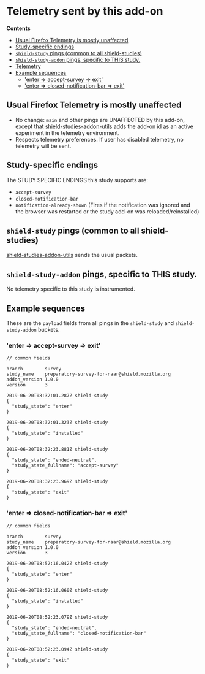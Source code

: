 # Telemetry sent by this add-on

<!-- START doctoc generated TOC please keep comment here to allow auto update -->

<!-- DON'T EDIT THIS SECTION, INSTEAD RE-RUN doctoc TO UPDATE -->

**Contents**

* [Usual Firefox Telemetry is mostly unaffected](#usual-firefox-telemetry-is-mostly-unaffected)
* [Study-specific endings](#study-specific-endings)
* [`shield-study` pings (common to all shield-studies)](#shield-study-pings-common-to-all-shield-studies)
* [`shield-study-addon` pings, specific to THIS study.](#shield-study-addon-pings-specific-to-this-study)
* [Telemetry](#telemetry)
* [Example sequences](#example-sequences)
  * ['enter => accept-survey => exit'](#enter--accept-survey--exit)
  * ['enter => closed-notification-bar => exit'](#enter--closed-notification-bar--exit)

<!-- END doctoc generated TOC please keep comment here to allow auto update -->

## Usual Firefox Telemetry is mostly unaffected

* No change: `main` and other pings are UNAFFECTED by this add-on, except that [shield-studies-addon-utils](https://github.com/mozilla/shield-studies-addon-utils) adds the add-on id as an active experiment in the telemetry environment.
* Respects telemetry preferences. If user has disabled telemetry, no telemetry will be sent.

## Study-specific endings

The STUDY SPECIFIC ENDINGS this study supports are:

* `accept-survey`
* `closed-notification-bar` 
* `notification-already-shown` (Fires if the notification was ignored and the browser was restarted or the study add-on was reloaded/reinstalled)

## `shield-study` pings (common to all shield-studies)

[shield-studies-addon-utils](https://github.com/mozilla/shield-studies-addon-utils) sends the usual packets.

## `shield-study-addon` pings, specific to THIS study.

No telemetry specific to this study is instrumented.
  
## Example sequences

These are the `payload` fields from all pings in the `shield-study` and `shield-study-addon` buckets.

### 'enter => accept-survey => exit'

```
// common fields

branch        survey
study_name    preparatory-survey-for-naar@shield.mozilla.org
addon_version 1.0.0
version       3

2019-06-20T08:32:01.287Z shield-study
{
  "study_state": "enter"
}

2019-06-20T08:32:01.323Z shield-study
{
  "study_state": "installed"
}

2019-06-20T08:32:23.881Z shield-study
{
  "study_state": "ended-neutral",
  "study_state_fullname": "accept-survey"
}

2019-06-20T08:32:23.969Z shield-study
{
  "study_state": "exit"
}
```

### 'enter => closed-notification-bar => exit'

```
// common fields

branch        survey
study_name    preparatory-survey-for-naar@shield.mozilla.org
addon_version 1.0.0
version       3

2019-06-20T08:52:16.042Z shield-study
{
  "study_state": "enter"
}

2019-06-20T08:52:16.060Z shield-study
{
  "study_state": "installed"
}

2019-06-20T08:52:23.079Z shield-study
{
  "study_state": "ended-neutral",
  "study_state_fullname": "closed-notification-bar"
}

2019-06-20T08:52:23.094Z shield-study
{
  "study_state": "exit"
}
```
